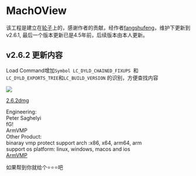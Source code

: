 # MachOView 

该工程是建立在[轮子](https://github.com/gdbinit/MachOView)上的，感谢作者的贡献，经作者[fangshufeng](https://github.com/fangshufeng/MachOView.git)，维护下更新到v2.6.1, 最后一个版本更新已是4.5年前，后续版本由本人更新。

## v2.6.2 更新内容

Load Command增加`Symbol LC_DYLD_CHAINED_FIXUPS `和`LC_DYLD_EXPORTS_TRIE`和`LC_BUILD_VERSION` 的识别，方便查找内容


![](https://github.com/ajisky/MachOView/mdimg/1686629672946.jpg)

[2.6.2dmg](https://github.com/ajisky/MachOView/releases/tag/MachOView-2.6.2.dmg)

Engineering:  
	Peter Saghelyi  
	fG!  
	ArmVMP  
Other Product:  
	binaray vmp protect support arch :x86, x64, arm64, arm  
	support os platform: linux, windows, macos and ios  
	[ArmVMP](https://www.armvmp.com)  

如果帮到你就给个⭐️⭐️⭐️吧




